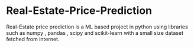 # Real-Estate-Price-Prediction
Real-Estate price prediction is a ML based project in python using libraries such as numpy , pandas , scipy and scikit-learn with a small size dataset  fetched from internet.
